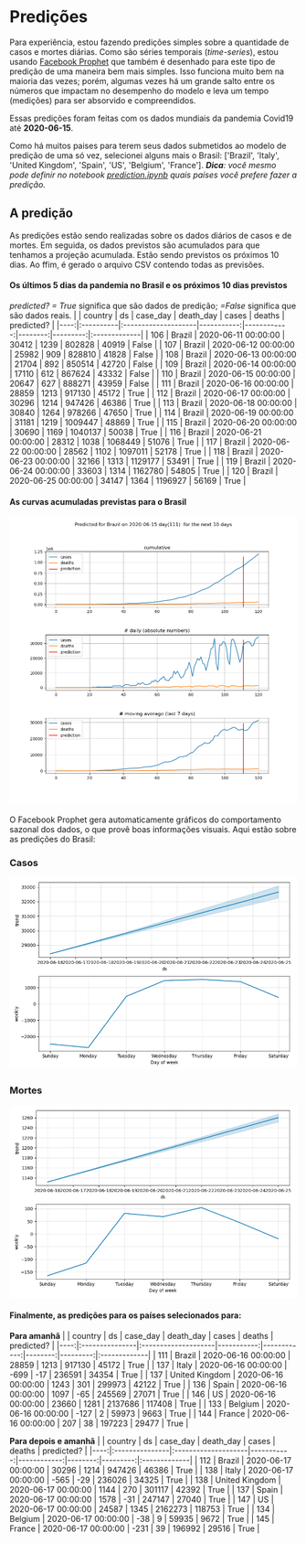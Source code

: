 # **Predições**
Para experiência, estou fazendo predições simples sobre a quantidade de casos e mortes diárias. Como são séries temporais (*time-series*), estou usando [Facebook Prophet](https://facebook.github.io/prophet/docs/quick_start.html) que também é desenhado para este tipo de predição de uma maneira bem mais simples. Isso funciona muito bem na maioria das vezes; porém, algumas vezes há um grande salto entre os números que impactam no desempenho do modelo e leva um tempo (medições) para ser absorvido e compreendidos.

Essas predições foram feitas com os dados mundiais da pandemia Covid19 até **2020-06-15**.

Como há muitos paises para terem seus dados submetidos ao modelo de predição de uma só vez, selecionei alguns mais o Brasil:
['Brazil', 'Italy', 'United Kingdom', 'Spain', 'US', 'Belgium', 'France'].
***Dica**: você mesmo pode definir no notebook *[prediction.ipynb](../prediction.ipynb)* quais países você prefere fazer a predição.*


## A predição
As predições estão sendo realizadas sobre os dados diários de casos e de mortes. Em seguida, os dados previstos são acumulados para que tenhamos a projeção acumulada. Estão sendo previstos os próximos 10 dias.
Ao ffim, é gerado o arquivo CSV contendo todas as previsões.

#### Os últimos 5 dias da pandemia no Brasil e os próximos 10 dias previstos
*predicted? = True* significa que são dados de predição; *=False* significa que são dados reais.
|     | country   | ds                  |   case_day |   death_day |   cases |   deaths | predicted?   |
|----:|:----------|:--------------------|-----------:|------------:|--------:|---------:|:-------------|
| 106 | Brazil    | 2020-06-11 00:00:00 |      30412 |        1239 |  802828 |    40919 | False        |
| 107 | Brazil    | 2020-06-12 00:00:00 |      25982 |         909 |  828810 |    41828 | False        |
| 108 | Brazil    | 2020-06-13 00:00:00 |      21704 |         892 |  850514 |    42720 | False        |
| 109 | Brazil    | 2020-06-14 00:00:00 |      17110 |         612 |  867624 |    43332 | False        |
| 110 | Brazil    | 2020-06-15 00:00:00 |      20647 |         627 |  888271 |    43959 | False        |
| 111 | Brazil    | 2020-06-16 00:00:00 |      28859 |        1213 |  917130 |    45172 | True         |
| 112 | Brazil    | 2020-06-17 00:00:00 |      30296 |        1214 |  947426 |    46386 | True         |
| 113 | Brazil    | 2020-06-18 00:00:00 |      30840 |        1264 |  978266 |    47650 | True         |
| 114 | Brazil    | 2020-06-19 00:00:00 |      31181 |        1219 | 1009447 |    48869 | True         |
| 115 | Brazil    | 2020-06-20 00:00:00 |      30690 |        1169 | 1040137 |    50038 | True         |
| 116 | Brazil    | 2020-06-21 00:00:00 |      28312 |        1038 | 1068449 |    51076 | True         |
| 117 | Brazil    | 2020-06-22 00:00:00 |      28562 |        1102 | 1097011 |    52178 | True         |
| 118 | Brazil    | 2020-06-23 00:00:00 |      32166 |        1313 | 1129177 |    53491 | True         |
| 119 | Brazil    | 2020-06-24 00:00:00 |      33603 |        1314 | 1162780 |    54805 | True         |
| 120 | Brazil    | 2020-06-25 00:00:00 |      34147 |        1364 | 1196927 |    56169 | True         |

 #### As curvas acumuladas previstas para o Brasil
![](brazil_predictions.png)

 O Facebook Prophet gera automaticamente gráficos do comportamento sazonal dos dados, o que provê boas informações visuais. Aqui estão sobre as predições do Brasil:
### Casos
![](brazil_prophet_cases.png)

 ### Mortes
![](brazil_prophet_deaths.png)
#### Finalmente, as predições para os países selecionados para:
**Para amanhã**
|     | country        | ds                  |   case_day |   death_day |   cases |   deaths | predicted?   |
|----:|:---------------|:--------------------|-----------:|------------:|--------:|---------:|:-------------|
| 111 | Brazil         | 2020-06-16 00:00:00 |      28859 |        1213 |  917130 |    45172 | True         |
| 137 | Italy          | 2020-06-16 00:00:00 |       -699 |         -17 |  236591 |    34354 | True         |
| 137 | United Kingdom | 2020-06-16 00:00:00 |       1243 |         301 |  299973 |    42122 | True         |
| 136 | Spain          | 2020-06-16 00:00:00 |       1097 |         -65 |  245569 |    27071 | True         |
| 146 | US             | 2020-06-16 00:00:00 |      23660 |        1281 | 2137686 |   117408 | True         |
| 133 | Belgium        | 2020-06-16 00:00:00 |       -127 |           2 |   59973 |     9663 | True         |
| 144 | France         | 2020-06-16 00:00:00 |        207 |          38 |  197223 |    29477 | True         |

 **Para depois e amanhã** 
|     | country        | ds                  |   case_day |   death_day |   cases |   deaths | predicted?   |
|----:|:---------------|:--------------------|-----------:|------------:|--------:|---------:|:-------------|
| 112 | Brazil         | 2020-06-17 00:00:00 |      30296 |        1214 |  947426 |    46386 | True         |
| 138 | Italy          | 2020-06-17 00:00:00 |       -565 |         -29 |  236026 |    34325 | True         |
| 138 | United Kingdom | 2020-06-17 00:00:00 |       1144 |         270 |  301117 |    42392 | True         |
| 137 | Spain          | 2020-06-17 00:00:00 |       1578 |         -31 |  247147 |    27040 | True         |
| 147 | US             | 2020-06-17 00:00:00 |      24587 |        1345 | 2162273 |   118753 | True         |
| 134 | Belgium        | 2020-06-17 00:00:00 |        -38 |           9 |   59935 |     9672 | True         |
| 145 | France         | 2020-06-17 00:00:00 |       -231 |          39 |  196992 |    29516 | True         |